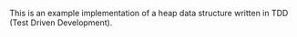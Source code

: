 This is an example implementation of a heap data structure written in TDD (Test Driven Development).